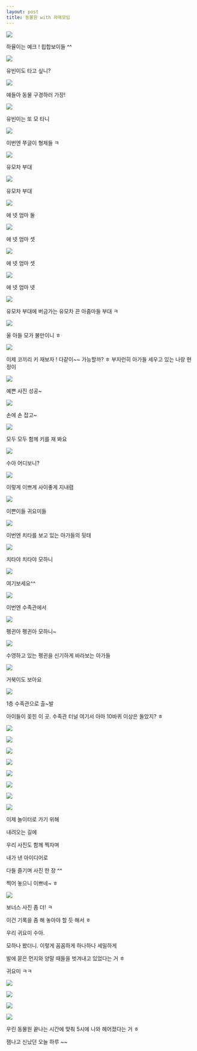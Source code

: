```yaml
---
layout: post
title: 동물원 with 자매모임
---
```




![](https://dl.dropboxusercontent.com/u/9792864/150428%20%EB%8F%99%EB%AC%BC%EC%9B%90%20with%20%EC%A7%80%EB%82%98%2C%20%ED%95%98%EC%9C%A8%2C%20%EC%88%98%EC%95%84/DSC00404.JPG)

하율이는 예크 ! 힙합보이들 ^^

![](https://dl.dropboxusercontent.com/u/9792864/150428%20%EB%8F%99%EB%AC%BC%EC%9B%90%20with%20%EC%A7%80%EB%82%98%2C%20%ED%95%98%EC%9C%A8%2C%20%EC%88%98%EC%95%84/DSC00405.JPG)

유빈이도 타고 싶니?

![](https://dl.dropboxusercontent.com/u/9792864/150428%20%EB%8F%99%EB%AC%BC%EC%9B%90%20with%20%EC%A7%80%EB%82%98%2C%20%ED%95%98%EC%9C%A8%2C%20%EC%88%98%EC%95%84/DSC00408.JPG)

얘들아 동물 구경하러 가장!

![](https://dl.dropboxusercontent.com/u/9792864/150428%20%EB%8F%99%EB%AC%BC%EC%9B%90%20with%20%EC%A7%80%EB%82%98%2C%20%ED%95%98%EC%9C%A8%2C%20%EC%88%98%EC%95%84/IMG_3269.JPG)

유빈이는 또 모 타니

![](https://dl.dropboxusercontent.com/u/9792864/150428%20%EB%8F%99%EB%AC%BC%EC%9B%90%20with%20%EC%A7%80%EB%82%98%2C%20%ED%95%98%EC%9C%A8%2C%20%EC%88%98%EC%95%84/DSC00409.JPG)

이번엔 쭈글이 형제들 ㅋ

![](https://dl.dropboxusercontent.com/u/9792864/150428%20%EB%8F%99%EB%AC%BC%EC%9B%90%20with%20%EC%A7%80%EB%82%98%2C%20%ED%95%98%EC%9C%A8%2C%20%EC%88%98%EC%95%84/DSC00411.JPG)

유모차 부대

![](https://dl.dropboxusercontent.com/u/9792864/150428%20%EB%8F%99%EB%AC%BC%EC%9B%90%20with%20%EC%A7%80%EB%82%98%2C%20%ED%95%98%EC%9C%A8%2C%20%EC%88%98%EC%95%84/IMG_3271.JPG)

유모차 부대

![](https://dl.dropboxusercontent.com/u/9792864/150428%20%EB%8F%99%EB%AC%BC%EC%9B%90%20with%20%EC%A7%80%EB%82%98%2C%20%ED%95%98%EC%9C%A8%2C%20%EC%88%98%EC%95%84/IMG_3276.JPG)

애 넷 엄마 둘

![](https://dl.dropboxusercontent.com/u/9792864/150428%20%EB%8F%99%EB%AC%BC%EC%9B%90%20with%20%EC%A7%80%EB%82%98%2C%20%ED%95%98%EC%9C%A8%2C%20%EC%88%98%EC%95%84/IMG_3278.JPG)

애 넷 엄마 셋

![](https://dl.dropboxusercontent.com/u/9792864/150428%20%EB%8F%99%EB%AC%BC%EC%9B%90%20with%20%EC%A7%80%EB%82%98%2C%20%ED%95%98%EC%9C%A8%2C%20%EC%88%98%EC%95%84/DSC00413.JPG)

애 넷 엄마 셋

![](https://dl.dropboxusercontent.com/u/9792864/150428%20%EB%8F%99%EB%AC%BC%EC%9B%90%20with%20%EC%A7%80%EB%82%98%2C%20%ED%95%98%EC%9C%A8%2C%20%EC%88%98%EC%95%84/DSC00414.JPG)

애 넷 엄마 넷

![](https://dl.dropboxusercontent.com/u/9792864/150428%20%EB%8F%99%EB%AC%BC%EC%9B%90%20with%20%EC%A7%80%EB%82%98%2C%20%ED%95%98%EC%9C%A8%2C%20%EC%88%98%EC%95%84/DSC00415.JPG)

유모차 부대에 버금가는 유모차 끈 아줌마들 부대 ㅋ

![](https://dl.dropboxusercontent.com/u/9792864/150428%20%EB%8F%99%EB%AC%BC%EC%9B%90%20with%20%EC%A7%80%EB%82%98%2C%20%ED%95%98%EC%9C%A8%2C%20%EC%88%98%EC%95%84/DSC00418.JPG)

울 아들 모가 불만이니 ㅎ

![](https://dl.dropboxusercontent.com/u/9792864/150428%20%EB%8F%99%EB%AC%BC%EC%9B%90%20with%20%EC%A7%80%EB%82%98%2C%20%ED%95%98%EC%9C%A8%2C%20%EC%88%98%EC%95%84/IMG_3280.JPG)

이제 코끼리 키 재보자 ! 다같이~~ 가능할까? ㅎ 
부지런히 아가들 세우고 있는 나랑 현정이

![](https://dl.dropboxusercontent.com/u/9792864/150428%20%EB%8F%99%EB%AC%BC%EC%9B%90%20with%20%EC%A7%80%EB%82%98%2C%20%ED%95%98%EC%9C%A8%2C%20%EC%88%98%EC%95%84/DSC00422.JPG)

예쁜 사진 성공~

![](https://dl.dropboxusercontent.com/u/9792864/150428%20%EB%8F%99%EB%AC%BC%EC%9B%90%20with%20%EC%A7%80%EB%82%98%2C%20%ED%95%98%EC%9C%A8%2C%20%EC%88%98%EC%95%84/DSC00424.JPG)

손에 손 잡고~

![](https://dl.dropboxusercontent.com/u/9792864/150428%20%EB%8F%99%EB%AC%BC%EC%9B%90%20with%20%EC%A7%80%EB%82%98%2C%20%ED%95%98%EC%9C%A8%2C%20%EC%88%98%EC%95%84/DSC00425.JPG)

모두 모두 함께 키를 재 봐요

![](https://dl.dropboxusercontent.com/u/9792864/150428%20%EB%8F%99%EB%AC%BC%EC%9B%90%20with%20%EC%A7%80%EB%82%98%2C%20%ED%95%98%EC%9C%A8%2C%20%EC%88%98%EC%95%84/DSC00427.JPG)

수아 어디보니?

![](https://dl.dropboxusercontent.com/u/9792864/150428%20%EB%8F%99%EB%AC%BC%EC%9B%90%20with%20%EC%A7%80%EB%82%98%2C%20%ED%95%98%EC%9C%A8%2C%20%EC%88%98%EC%95%84/DSC00428.JPG)

이렇게 이쁘게 사이좋게 지내렴

![](https://dl.dropboxusercontent.com/u/9792864/150428%20%EB%8F%99%EB%AC%BC%EC%9B%90%20with%20%EC%A7%80%EB%82%98%2C%20%ED%95%98%EC%9C%A8%2C%20%EC%88%98%EC%95%84/DSC00429.JPG)

이쁜이들 귀요미들

![](https://dl.dropboxusercontent.com/u/9792864/150428%20%EB%8F%99%EB%AC%BC%EC%9B%90%20with%20%EC%A7%80%EB%82%98%2C%20%ED%95%98%EC%9C%A8%2C%20%EC%88%98%EC%95%84/DSC00430.JPG)

이번엔 치타를 보고 있는 아가들의 뒷태

![](https://dl.dropboxusercontent.com/u/9792864/150428%20%EB%8F%99%EB%AC%BC%EC%9B%90%20with%20%EC%A7%80%EB%82%98%2C%20%ED%95%98%EC%9C%A8%2C%20%EC%88%98%EC%95%84/IMG_3294.JPG)

치타야 치타야 모하니

![](https://dl.dropboxusercontent.com/u/9792864/150428%20%EB%8F%99%EB%AC%BC%EC%9B%90%20with%20%EC%A7%80%EB%82%98%2C%20%ED%95%98%EC%9C%A8%2C%20%EC%88%98%EC%95%84/IMG_3295.JPG)

여기보세요^^

![](https://dl.dropboxusercontent.com/u/9792864/150428%20%EB%8F%99%EB%AC%BC%EC%9B%90%20with%20%EC%A7%80%EB%82%98%2C%20%ED%95%98%EC%9C%A8%2C%20%EC%88%98%EC%95%84/DSC00436.JPG)

이번엔 수족관에서

![](https://dl.dropboxusercontent.com/u/9792864/150428%20%EB%8F%99%EB%AC%BC%EC%9B%90%20with%20%EC%A7%80%EB%82%98%2C%20%ED%95%98%EC%9C%A8%2C%20%EC%88%98%EC%95%84/DSC00438.JPG)

펭귄아 펭귄아 모하니~ 

![](https://dl.dropboxusercontent.com/u/9792864/150428%20%EB%8F%99%EB%AC%BC%EC%9B%90%20with%20%EC%A7%80%EB%82%98%2C%20%ED%95%98%EC%9C%A8%2C%20%EC%88%98%EC%95%84/IMG_3316.JPG)

수영하고 있는 펭귄을 신기하게 바라보는 아가들

![](https://dl.dropboxusercontent.com/u/9792864/150428%20%EB%8F%99%EB%AC%BC%EC%9B%90%20with%20%EC%A7%80%EB%82%98%2C%20%ED%95%98%EC%9C%A8%2C%20%EC%88%98%EC%95%84/IMG_3304.JPG)

거북이도 보아요

![](https://dl.dropboxusercontent.com/u/9792864/150428%20%EB%8F%99%EB%AC%BC%EC%9B%90%20with%20%EC%A7%80%EB%82%98%2C%20%ED%95%98%EC%9C%A8%2C%20%EC%88%98%EC%95%84/DSC00446.JPG)

1층 수족관으로 출~발


아이들이 꽂힌 이 곳. 
수족관 터널
여기서 아마 10바퀴 이상은 돌았지? ㅎ

![](https://dl.dropboxusercontent.com/u/9792864/150428%20%EB%8F%99%EB%AC%BC%EC%9B%90%20with%20%EC%A7%80%EB%82%98%2C%20%ED%95%98%EC%9C%A8%2C%20%EC%88%98%EC%95%84/DSC00450.JPG)


![](https://dl.dropboxusercontent.com/u/9792864/150428%20%EB%8F%99%EB%AC%BC%EC%9B%90%20with%20%EC%A7%80%EB%82%98%2C%20%ED%95%98%EC%9C%A8%2C%20%EC%88%98%EC%95%84/DSC00451.JPG)


![](https://dl.dropboxusercontent.com/u/9792864/150428%20%EB%8F%99%EB%AC%BC%EC%9B%90%20with%20%EC%A7%80%EB%82%98%2C%20%ED%95%98%EC%9C%A8%2C%20%EC%88%98%EC%95%84/DSC00452.JPG)


![](https://dl.dropboxusercontent.com/u/9792864/150428%20%EB%8F%99%EB%AC%BC%EC%9B%90%20with%20%EC%A7%80%EB%82%98%2C%20%ED%95%98%EC%9C%A8%2C%20%EC%88%98%EC%95%84/DSC00454.JPG)


![](https://dl.dropboxusercontent.com/u/9792864/150428%20%EB%8F%99%EB%AC%BC%EC%9B%90%20with%20%EC%A7%80%EB%82%98%2C%20%ED%95%98%EC%9C%A8%2C%20%EC%88%98%EC%95%84/DSC00462.JPG)


![](https://dl.dropboxusercontent.com/u/9792864/150428%20%EB%8F%99%EB%AC%BC%EC%9B%90%20with%20%EC%A7%80%EB%82%98%2C%20%ED%95%98%EC%9C%A8%2C%20%EC%88%98%EC%95%84/IMG_3332.JPG)


![](https://dl.dropboxusercontent.com/u/9792864/150428%20%EB%8F%99%EB%AC%BC%EC%9B%90%20with%20%EC%A7%80%EB%82%98%2C%20%ED%95%98%EC%9C%A8%2C%20%EC%88%98%EC%95%84/IMG_3333.JPG)


![](https://dl.dropboxusercontent.com/u/9792864/150428%20%EB%8F%99%EB%AC%BC%EC%9B%90%20with%20%EC%A7%80%EB%82%98%2C%20%ED%95%98%EC%9C%A8%2C%20%EC%88%98%EC%95%84/DSC00467.JPG)


이제 놀이터로 가기 위해 

내려오는 길에

우리 사진도 함께 찍자며

내가 낸 아이디어로 

다들 즐기며 사진 한 장 ^^

찍어 놓으니 이쁘네~ ㅎ

![](https://dl.dropboxusercontent.com/u/9792864/150428%20%EB%8F%99%EB%AC%BC%EC%9B%90%20with%20%EC%A7%80%EB%82%98%2C%20%ED%95%98%EC%9C%A8%2C%20%EC%88%98%EC%95%84/DSC00471.JPG)



보너스 사진 좀 더! ㅋ

이건 기록을 좀 해 놓아야 할 듯 해서 ㅎ

우리 귀요미 수아. 

모하나 봤더니. 이렇게 꼼꼼하게 하나하나 세밀하게

발에 묻은 먼지와 양말 때들을 벗겨내고 있었다는 거 ㅎ

귀요미 ㅋㅋ

![](https://dl.dropboxusercontent.com/u/9792864/150428%20%EB%8F%99%EB%AC%BC%EC%9B%90%20with%20%EC%A7%80%EB%82%98%2C%20%ED%95%98%EC%9C%A8%2C%20%EC%88%98%EC%95%84/DSC00472.JPG)


![](https://dl.dropboxusercontent.com/u/9792864/150428%20%EB%8F%99%EB%AC%BC%EC%9B%90%20with%20%EC%A7%80%EB%82%98%2C%20%ED%95%98%EC%9C%A8%2C%20%EC%88%98%EC%95%84/DSC00473.JPG)


![](https://dl.dropboxusercontent.com/u/9792864/150428%20%EB%8F%99%EB%AC%BC%EC%9B%90%20with%20%EC%A7%80%EB%82%98%2C%20%ED%95%98%EC%9C%A8%2C%20%EC%88%98%EC%95%84/DSC00475.JPG)


![](https://dl.dropboxusercontent.com/u/9792864/150428%20%EB%8F%99%EB%AC%BC%EC%9B%90%20with%20%EC%A7%80%EB%82%98%2C%20%ED%95%98%EC%9C%A8%2C%20%EC%88%98%EC%95%84/DSC00476.JPG)


우린 동물원 끝나는 시간에 맞춰 5시에 나와 헤어졌다는 거 ㅎ

잼나고 신났던 오늘 하루 ~~
